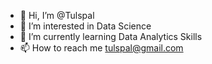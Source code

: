 - 👋 Hi, I’m @Tulspal
- 👀 I’m interested in Data Science
- 🌱 I’m currently learning Data Analytics Skills
- 📫 How to reach me tulspal@gmail.com

<!---
Tulspal/Tulspal is a ✨ special ✨ repository because its `README.md` (this file) appears on your GitHub profile.
You can click the Preview link to take a look at your changes.
--->
